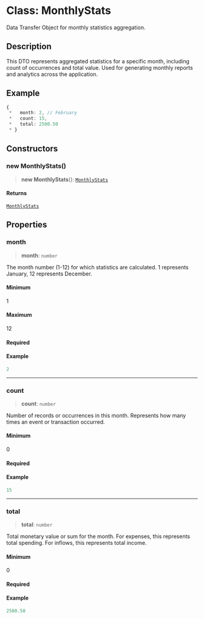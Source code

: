 # Class: MonthlyStats

Data Transfer Object for monthly statistics aggregation.

## Description

This DTO represents aggregated statistics for a specific month,
including count of occurrences and total value. Used for generating
monthly reports and analytics across the application.

## Example

```ts
{
 *   month: 2, // February
 *   count: 15,
 *   total: 2500.50
 * }
```

## Constructors

### new MonthlyStats()

> **new MonthlyStats**(): [`MonthlyStats`](MonthlyStats.md)

#### Returns

[`MonthlyStats`](MonthlyStats.md)

## Properties

### month

> **month**: `number`

The month number (1-12) for which statistics are calculated.
1 represents January, 12 represents December.

#### Minimum

1

#### Maximum

12

#### Required

#### Example

```ts
2
```

***

### count

> **count**: `number`

Number of records or occurrences in this month.
Represents how many times an event or transaction occurred.

#### Minimum

0

#### Required

#### Example

```ts
15
```

***

### total

> **total**: `number`

Total monetary value or sum for the month.
For expenses, this represents total spending.
For inflows, this represents total income.

#### Minimum

0

#### Required

#### Example

```ts
2500.50
```
